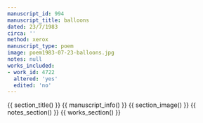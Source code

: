 ```yaml
---
manuscript_id: 994
manuscript_title: balloons
dated: 23/7/1983
circa: ''
method: xerox
manuscript_type: poem
image: poem1983-07-23-balloons.jpg
notes: null
works_included:
- work_id: 4722
  altered: 'yes'
  edited: 'no'
---
```


{{ section_title() }}
{{ manuscript_info() }}
{{ section_image() }}
{{ notes_section() }}
{{ works_section() }}
